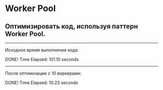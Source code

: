 # Worker Pool

## Оптимизировать код, используя паттерн Worker Pool.
_________________________________________________
Исходное время выполнения кода:

DONE! Time Elapsed: 101.10 seconds
_________________________________________________
После оптимизации с 10 воркерами:

DONE! Time Elapsed: 10.23 seconds


